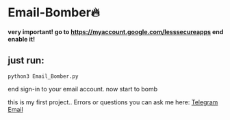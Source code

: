 # Email-Bomber🔥

**very important! go to https://myaccount.google.com/lesssecureapps end enable it!**

## just run:
```
python3 Email_Bomber.py
```
end sign-in to your email account.
now start to bomb

this is my first project..
Errors or questions you can ask me here: [Telegram](https://t.me/Successfully_deleted) [Email](sslwm2362@gmail.com)
